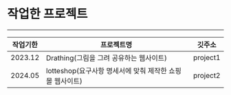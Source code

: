 # 작업한 프로젝트
----

|작업기한|프로젝트명|깃주소|
|------|---|---|
|2023.12|Drathing(그림을 그려 공유하는 웹사이트)|project1|
|2024.05|lotteshop(요구사항 명세서에 맞춰 제작한 쇼핑몰 웹사이트)|project2|
